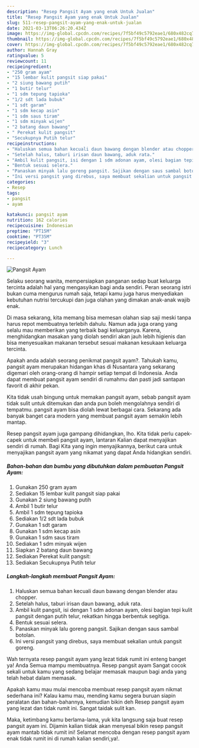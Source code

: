 ```yaml
---
description: "Resep Pangsit Ayam yang enak Untuk Jualan"
title: "Resep Pangsit Ayam yang enak Untuk Jualan"
slug: 511-resep-pangsit-ayam-yang-enak-untuk-jualan
date: 2021-03-13T06:26:20.434Z
image: https://img-global.cpcdn.com/recipes/7f5bf49c5792eae1/680x482cq70/pangsit-ayam-foto-resep-utama.jpg
thumbnail: https://img-global.cpcdn.com/recipes/7f5bf49c5792eae1/680x482cq70/pangsit-ayam-foto-resep-utama.jpg
cover: https://img-global.cpcdn.com/recipes/7f5bf49c5792eae1/680x482cq70/pangsit-ayam-foto-resep-utama.jpg
author: Hannah Gray
ratingvalue: 5
reviewcount: 11
recipeingredient:
- "250 gram ayam"
- "15 lembar kulit pangsit siap pakai"
- "2 siung bawang putih"
- "1 butir telur"
- "1 sdm tepung tapioka"
- "1/2 sdt lada bubuk"
- "1 sdt garam"
- "1 sdm kecap asin"
- "1 sdm saus tiram"
- "1 sdm minyak wijen"
- "2 batang daun bawang"
- " Perekat kulit pangsit"
- "Secukupnya Putih telur"
recipeinstructions:
- "Haluskan semua bahan kecuali daun bawang dengan blender atau chopper."
- "Setelah halus, taburi irisan daun bawang, aduk rata."
- "Ambil kulit pangsit, isi dengan 1 sdm adonan ayam, olesi bagian tepi kulit pangsit dengan putih telur, rekatkan hingga berbentuk segitiga."
- "Bentuk sesuai selera."
- "Panaskan minyak lalu goreng pangsit. Sajikan dengan saus sambal botolan."
- "Ini versi pangsit yang direbus, saya membuat sekalian untuk pangsit goreng."
categories:
- Resep
tags:
- pangsit
- ayam

katakunci: pangsit ayam 
nutrition: 162 calories
recipecuisine: Indonesian
preptime: "PT15M"
cooktime: "PT35M"
recipeyield: "3"
recipecategory: Lunch

---
```



![Pangsit Ayam](https://img-global.cpcdn.com/recipes/7f5bf49c5792eae1/680x482cq70/pangsit-ayam-foto-resep-utama.jpg)

Selaku seorang wanita, mempersiapkan panganan sedap buat keluarga tercinta adalah hal yang mengasyikan bagi anda sendiri. Peran seorang istri bukan cuma mengurus rumah saja, tetapi kamu juga harus menyediakan kebutuhan nutrisi tercukupi dan juga olahan yang dimakan anak-anak wajib enak.

Di masa  sekarang, kita memang bisa memesan olahan siap saji meski tanpa harus repot membuatnya terlebih dahulu. Namun ada juga orang yang selalu mau memberikan yang terbaik bagi keluarganya. Karena, menghidangkan masakan yang diolah sendiri akan jauh lebih higienis dan bisa menyesuaikan makanan tersebut sesuai makanan kesukaan keluarga tercinta. 



Apakah anda adalah seorang penikmat pangsit ayam?. Tahukah kamu, pangsit ayam merupakan hidangan khas di Nusantara yang sekarang digemari oleh orang-orang di hampir setiap tempat di Indonesia. Anda dapat membuat pangsit ayam sendiri di rumahmu dan pasti jadi santapan favorit di akhir pekan.

Kita tidak usah bingung untuk memakan pangsit ayam, sebab pangsit ayam tidak sulit untuk ditemukan dan anda pun boleh mengolahnya sendiri di tempatmu. pangsit ayam bisa diolah lewat berbagai cara. Sekarang ada banyak banget cara modern yang membuat pangsit ayam semakin lebih mantap.

Resep pangsit ayam juga gampang dihidangkan, lho. Kita tidak perlu capek-capek untuk membeli pangsit ayam, lantaran Kalian dapat menyajikan sendiri di rumah. Bagi Kita yang ingin menyajikannya, berikut cara untuk menyajikan pangsit ayam yang nikamat yang dapat Anda hidangkan sendiri.

<!--inarticleads1-->

##### Bahan-bahan dan bumbu yang dibutuhkan dalam pembuatan Pangsit Ayam:

1. Gunakan 250 gram ayam
1. Sediakan 15 lembar kulit pangsit siap pakai
1. Gunakan 2 siung bawang putih
1. Ambil 1 butir telur
1. Ambil 1 sdm tepung tapioka
1. Sediakan 1/2 sdt lada bubuk
1. Gunakan 1 sdt garam
1. Gunakan 1 sdm kecap asin
1. Gunakan 1 sdm saus tiram
1. Sediakan 1 sdm minyak wijen
1. Siapkan 2 batang daun bawang
1. Sediakan  Perekat kulit pangsit:
1. Sediakan Secukupnya Putih telur




<!--inarticleads2-->

##### Langkah-langkah membuat Pangsit Ayam:

1. Haluskan semua bahan kecuali daun bawang dengan blender atau chopper.
1. Setelah halus, taburi irisan daun bawang, aduk rata.
1. Ambil kulit pangsit, isi dengan 1 sdm adonan ayam, olesi bagian tepi kulit pangsit dengan putih telur, rekatkan hingga berbentuk segitiga.
1. Bentuk sesuai selera.
1. Panaskan minyak lalu goreng pangsit. Sajikan dengan saus sambal botolan.
1. Ini versi pangsit yang direbus, saya membuat sekalian untuk pangsit goreng.




Wah ternyata resep pangsit ayam yang lezat tidak rumit ini enteng banget ya! Anda Semua mampu membuatnya. Resep pangsit ayam Sangat cocok sekali untuk kamu yang sedang belajar memasak maupun bagi anda yang telah hebat dalam memasak.

Apakah kamu mau mulai mencoba membuat resep pangsit ayam nikmat sederhana ini? Kalau kamu mau, mending kamu segera buruan siapin peralatan dan bahan-bahannya, kemudian bikin deh Resep pangsit ayam yang lezat dan tidak rumit ini. Sangat taidak sulit kan. 

Maka, ketimbang kamu berlama-lama, yuk kita langsung saja buat resep pangsit ayam ini. Dijamin kalian tiidak akan menyesal bikin resep pangsit ayam mantab tidak rumit ini! Selamat mencoba dengan resep pangsit ayam enak tidak rumit ini di rumah kalian sendiri,ya!.


